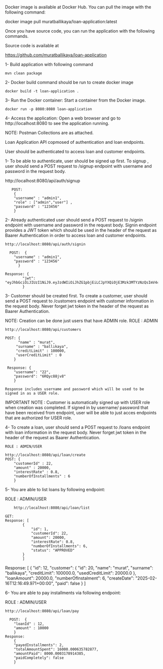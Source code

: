 Docker image is available at Docker Hub. You can pull the image with the following command:


docker image pull muratballikaya/loan-application:latest


Once you have source code, you can run the application with the following commands.

Source code is available at

https://github.com/muratballikaya/loan-application


1- Build application with following command 

    mvn clean package 

2- Docker build command should be run to create docker image 

    docker build -t loan-application .

3- Run the Docker container: Start a container from the Docker image.  

    docker run -p 8080:8080 loan-application

4- Access the application: Open a web browser and go to http://localhost:8080 to see the application running.

NOTE: Postman Collections are as attached.


Loan Application API copmosed of authentication and loan endpoints.

User should be authenticated to access loan and customer endpoints.


1-  To be able to authenticate, user should be signed up first.
To signup , user should send a POST request to /signup endpoint with username and password in the request body.

 http://localhost:8080/api/auth/signup
 
       POST:  
        {   
        "username" : "admin1",
        "role" : ["admin","user"] ,
        "password" : "123456"
        }

        
2- Already authenticated user should send a POST request to /signin endpoint with username and password in the request body.
    Signin endpoint provides a JWT token which should be used in the header of the request as Baarer Authentication in order to access loan and customer endpoints.
    
    http://localhost:8080/api/auth/signin
    
      POST:  {
        "username" : "admin1",
        "password" : "123456"
          }
          
    Response: {
            "jwt": "eyJhbGciOiJIUzI1NiJ9.eyJzdWIiOiJhZG1pbjEiLCJpYXQiOjE3Mzk3MTYzNzQsImV4cCI6MTczOTgwMjc3NH0.UWPIl4UGj2o1uES5nDq7v6CGtYq8DD5YX0sm1xUKOyI"
            }

            
3- Customer should be created first. 
    To create a customer, user should send a POST request to /customers endpoint with customer information in the request body.
    Never forget jwt token in the header of the request as Baarer Authentication.

   NOTE:  Creation can be done just  users that have ADMIN role.
      ROLE : ADMIN
    
    http://localhost:8080/api/customers
    
    POST: {
          "name" : "murat",
         "surname" : "ballıkaya",
         "creditLimit" : 100000,
         "userCreditLimit" : 0
        }
        
     Response: {
        "username": "22",
        "password": "6RQyc88jv8"
        } 
        
    Response includes username and password which will be used to be signed in as a USER role.

IMPORTANT NOTE : Customer is automatically signed up with USER role when creation was completed. If signed in by username/ password that have been received from endpoint, user will be able to just acces endpoints that are authorized for USER role. 



4- To create a loan, user should send a POST request to /loans endpoint with loan information in the request body.
    Never forget jwt token in the header of the request as Baarer Authentication.

    ROLE : ADMIN/USER
    
    http://localhost:8080/api/loan/create
    POST: {
        "customerId" : 22,
        "amount" : 20000,
        "interestRate" : 0.8,
        "numberOfInstallments" : 6
        }


        
5-  You are able to list loans by following endpoint:

   ROLE : ADMIN/USER

        http://localhost:8080/api/loan/list
        
    GET: 
    Response: [
            {
                "id": 1,
                "customerId": 22,
                "amount": 20000,
                "interestRate": 0.8,
                "numberOfInstallments": 6,
                "status": "APPROVED"
            }
            ]
            
Response: [
        {
        "id": 12,
        "customer": {
        "id": 20,
        "name": "murat",
        "surname": "ballıkaya",
        "creditLimit": 100000.0,
        "usedCreditLimit": 20000.0
        },
        "loanAmount": 20000.0,
        "numberOfInstalment": 6,
        "createDate": "2025-02-16T12:16:49.971+00:00",
        "paid": false
        }
        ]


        
6-  You are able to pay installments via following endpoint:

   ROLE : ADMIN/USER

    http://localhost:8080/api/loan/pay
    
      POST:  {
        "loanId" : 12,
        "amount" : 10000
        }
    Response:
        {
        "payedInstallments": 2,
        "totalAmountSpent": 16000.000635782877,
        "amountPaid": 8000.0003178914385,
        "paidCompletely": false
        }
